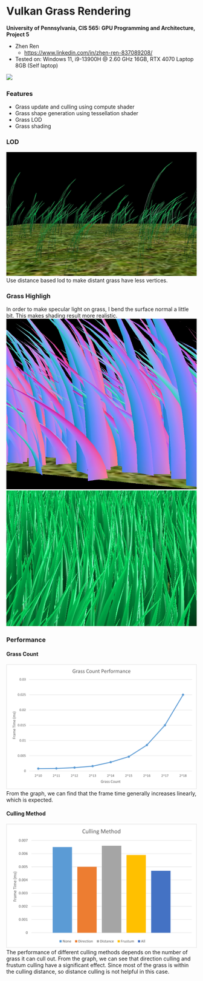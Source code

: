 Vulkan Grass Rendering
==================================

**University of Pennsylvania, CIS 565: GPU Programming and Architecture, Project 5**

* Zhen Ren
  * https://www.linkedin.com/in/zhen-ren-837089208/
* Tested on: Windows 11, i9-13900H @ 2.60 GHz 16GB, RTX 4070 Laptop 8GB (Self laptop)

![](./img/result.gif)

### Features
- Grass update and culling using compute shader
- Grass shape generation using tessellation shader
- Grass LOD
- Grass shading

### LOD
![](./img/tess.png)
Use distance based lod to make distant grass have less vertices.

### Grass Highligh
In order to make specular light on grass, I bend the surface normal a little bit. This makes shading result more realistic.
![](./img/normal.png)
![](./img/spec.png)

### Performance

#### Grass Count
![](./img/grassCnt.png)
From the graph, we can find that the frame time generally increases linearly, which is expected.

#### Culling Method
![](./img/culling.png)
The performance of different culling methods depends on the number of grass it can cull out. From the graph, we can see that direction culling and frustum culling have a significant effect. Since most of the grass is within the culling distance, so distance culling is not helpful in this case.